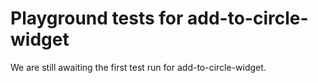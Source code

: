 # Playground tests for add-to-circle-widget
We are still awaiting the first test run for add-to-circle-widget.
